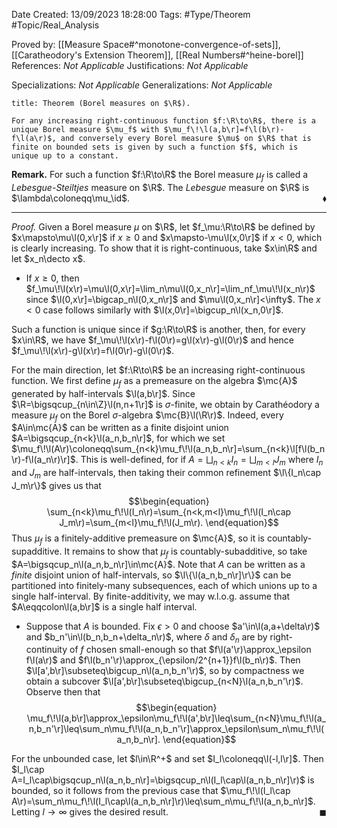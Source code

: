 <div class="topSpace"></div>

Date Created: 13/09/2023 18:28:00
Tags: #Type/Theorem #Topic/Real_Analysis

Proved by: [[Measure Space#^monotone-convergence-of-sets]], [[Caratheodory's Extension Theorem]], [[Real Numbers#^heine-borel]]
References: <i>Not Applicable</i>
Justifications: <i>Not Applicable</i>

Specializations: <i>Not Applicable</i>
Generalizations: <i>Not Applicable</i>

``` ad-Theorem
title: Theorem (Borel measures on $\R$).

For any increasing right-continuous function $f:\R\to\R$, there is a unique Borel measure $\mu_f$ with $\mu_f\!\l(a,b\r]=f\l(b\r)-f\l(a\r)$, and conversely every Borel measure $\mu$ on $\R$ that is finite on bounded sets is given by such a function $f$, which is unique up to a constant.

```

<b>Remark.</b> For such a function $f:\R\to\R$ the Borel measure $\mu_f$ is called a <i>Lebesgue-Steiltjes</i> measure on $\R$. The <i>Lebesgue</i> measure on $\R$ is $\lambda\coloneqq\mu_\id$.<span style="float:right;">$\blacklozenge$</span>

---

<i>Proof.</i> Given a Borel measure $\mu$ on $\R$, let $f_\mu:\R\to\R$ be defined by $x\mapsto\mu\l(0,x\r]$ if $x\geq0$ and $x\mapsto-\mu\l(x,0\r]$ if $x<0$, which is clearly increasing. To show that it is right-continuous, take $x\in\R$ and let $x_n\decto x$.
* If $x\geq0$, then $f_\mu\!\l(x\r)=\mu\l(0,x\r]=\lim_n\mu\l(0,x_n\r]=\lim_nf_\mu\!\l(x_n\r)$ since $\l(0,x\r]=\bigcap_n\l(0,x_n\r]$ and $\mu\l(0,x_n\r]<\infty$. The $x<0$ case follows similarly with $\l(x,0\r]=\bigcup_n\l(x_n,0\r]$.

Such a function is unique since if $g:\R\to\R$ is another, then, for every $x\in\R$, we have $f_\mu\!\l(x\r)-f\l(0\r)=g\l(x\r)-g\l(0\r)$ and hence $f_\mu\!\l(x\r)-g\l(x\r)=f\l(0\r)-g\l(0\r)$.

For the main direction, let $f:\R\to\R$ be an increasing right-continuous function. We first define $\mu_f$ as a premeasure on the algebra $\mc{A}$ generated by half-intervals $\l(a,b\r]$. Since $\R=\bigsqcup_{n\in\Z}\l(n,n+1\r]$ is $\sigma$-finite, we obtain by Carathéodory a measure $\mu_f$ on the Borel $\sigma$-algebra $\mc{B}\l(\R\r)$. Indeed, every $A\in\mc{A}$ can be written as a finite disjoint union $A=\bigsqcup_{n<k}\l(a_n,b_n\r]$, for which we set $\mu_f\!\l(A\r)\coloneqq\sum_{n<k}\mu_f\!\l(a_n,b_n\r]=\sum_{n<k}\l[f\l(b_n\r)-f\l(a_n\r)\r]$. This is well-defined, for if $A=\bigsqcup_{n<k}I_n=\bigsqcup_{m<l}J_m$ where $I_n$ and $J_m$ are half-intervals, then taking their common refinement $\l\{I_n\cap J_m\r\}$ gives us that
$$\begin{equation}
    \sum_{n<k}\mu_f\!\l(I_n\r)=\sum_{n<k,m<l}\mu_f\!\l(I_n\cap J_m\r)=\sum_{m<l}\mu_f\!\l(J_m\r).
\end{equation}$$
Thus $\mu_f$ is a finitely-additive premeasure on $\mc{A}$, so it is countably-supadditive. It remains to show that $\mu_f$ is countably-subadditive, so take $A=\bigsqcup_n\l(a_n,b_n\r]\in\mc{A}$. Note that $A$ can be written as a <i>finite</i> disjoint union of half-intervals, so $\l\{\l(a_n,b_n\r]\r\}$ can be partitioned into finitely-many subsequences, each of which unions up to a single half-interval. By finite-additivity, we may w.l.o.g. assume that $A\eqqcolon\l(a,b\r]$ is a single half interval.
* Suppose that $A$ is bounded. Fix $\epsilon>0$ and choose $a'\in\l(a,a+\delta\r)$ and $b_n'\in\l(b_n,b_n+\delta_n\r)$, where $\delta$ and $\delta_n$ are by right-continuity of $f$ chosen small-enough so that $f\l(a'\r)\approx_\epsilon f\l(a\r)$ and $f\l(b_n'\r)\approx_{\epsilon/2^{n+1}}f\l(b_n\r)$. Then $\l[a',b\r]\subseteq\bigcup_n\l(a_n,b_n'\r)$, so by compactness we obtain a subcover $\l[a',b\r]\subseteq\bigcup_{n<N}\l(a_n,b_n'\r)$. Observe then that
$$\begin{equation}
    \mu_f\!\l(a,b\r]\approx_\epsilon\mu_f\!\l(a',b\r]\leq\sum_{n<N}\mu_f\!\l(a_n,b_n'\r]\leq\sum_n\mu_f\!\l(a_n,b_n'\r]\approx_\epsilon\sum_n\mu_f\!\l(a_n,b_n\r].
\end{equation}$$

For the unbounded case, let $l\in\R^+$ and set $I_l\coloneqq\l(-l,l\r]$. Then $I_l\cap A=I_l\cap\bigsqcup_n\l(a_n,b_n\r]=\bigsqcup_n\l(I_l\cap\l(a_n,b_n\r]\r)$ is bounded, so it follows from the previous case that $\mu_f\!\l(I_l\cap A\r)=\sum_n\mu_f\!\l(I_l\cap\l(a_n,b_n\r]\r)\leq\sum_n\mu_f\!\l(a_n,b_n\r]$. Letting $l\to\infty$ gives the desired result.<span style="float:right;">$\blacksquare$</span>
